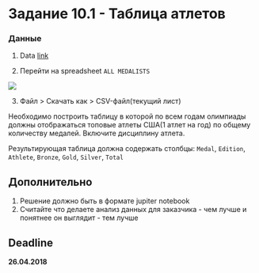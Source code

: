 # Задание 10.1 - Таблица атлетов

### Данные

1. Data [link](https://docs.google.com/spreadsheets/d/1zeeZQzFoHE2j_ZrqDkVJK9eF7OH1yvg75c8S-aBcxaU/edit)

2. Перейти на spreadsheet `ALL MEDALISTS`

![](https://i.imgur.com/V3fqqIm.png)

3. Файл > Скачать как > CSV-файл(текущий лист)


Необходимо построить таблицу в которой по всем годам олимпиады должны отображаться топовые атлеты США(1 атлет на год) по общему количеству медалей. Включите дисциплину атлета.

Результирующая таблица должна содержать столбцы: `Medal`, `Edition`, `Athlete`, `Bronze`, `Gold`, `Silver`, `Total`

## Дополнительно

1. Решение должно быть в формате jupiter notebook
2. Считайте что делаете анализ данных для заказчика - чем лучше и понятнее он выглядит - тем лучше


## Deadline
**26.04.2018**
